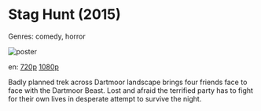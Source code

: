# Stag Hunt (2015)

Genres: comedy, horror

![poster](http://image.tmdb.org/t/p/w500/ao1ugZYOY8E5EXvmohnaQUiMsag.jpg)

en:
  [720p](magnet:?xt=urn:btih:FF5546CB234B7595A985FE486E207EC1FB7B3329&tr=udp://glotorrents.pw:6969/announce&tr=udp://tracker.opentrackr.org:1337/announce&tr=udp://torrent.gresille.org:80/announce&tr=udp://tracker.openbittorrent.com:80&tr=udp://tracker.coppersurfer.tk:6969&tr=udp://tracker.leechers-paradise.org:6969&tr=udp://p4p.arenabg.ch:1337&tr=udp://tracker.internetwarriors.net:1337)
  [1080p](magnet:?xt=urn:btih:AA13AEDCD7353EF8D49D5E87A7A9E970230F0E1C&tr=udp://glotorrents.pw:6969/announce&tr=udp://tracker.opentrackr.org:1337/announce&tr=udp://torrent.gresille.org:80/announce&tr=udp://tracker.openbittorrent.com:80&tr=udp://tracker.coppersurfer.tk:6969&tr=udp://tracker.leechers-paradise.org:6969&tr=udp://p4p.arenabg.ch:1337&tr=udp://tracker.internetwarriors.net:1337)
  


Badly planned trek across Dartmoor landscape brings four friends face to face with the Dartmoor Beast. Lost and afraid the terrified party has to fight for their own lives in desperate attempt to survive the night.
